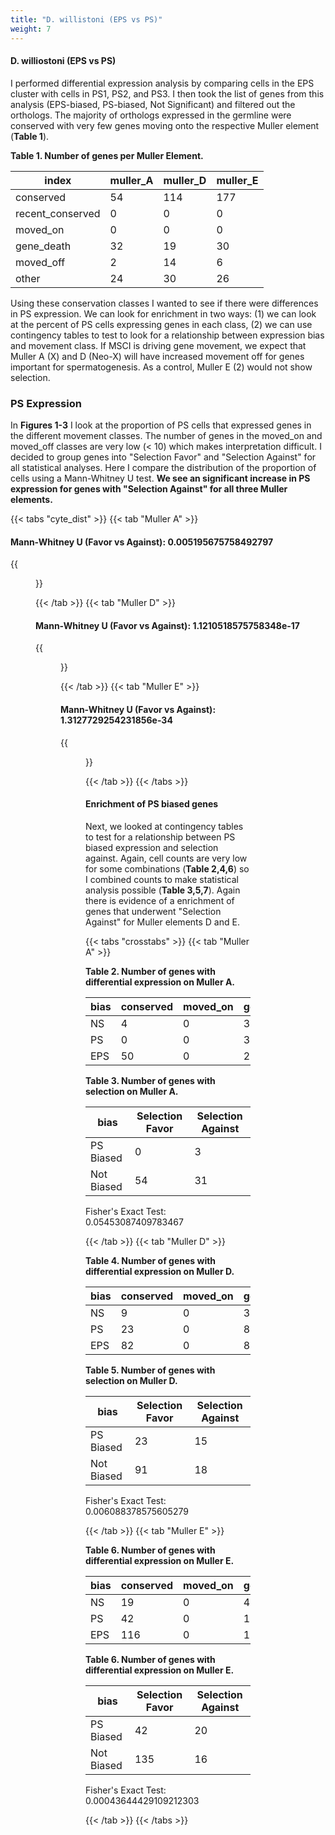 ```yaml
---
title: "D. willistoni (EPS vs PS)"
weight: 7
---
```


#### D. williostoni (EPS vs PS)

I performed differential expression analysis by comparing cells in the EPS cluster with cells in PS1, PS2, and PS3.
I then took the list of genes from this analysis (EPS-biased, PS-biased, Not Significant) and filtered out the orthologs.
The majority of orthologs expressed in the germline were conserved with very few genes moving onto the respective Muller element (**Table 1**).

**Table 1. Number of genes per Muller Element.**

| index            | muller_A | muller_D | muller_E |
|------------------|----------|----------|----------|
| conserved        | 54       | 114      | 177      |
| recent_conserved | 0        | 0        | 0        |
| moved_on         | 0        | 0        | 0        |
| gene_death       | 32       | 19       | 30       |
| moved_off        | 2        | 14       | 6        |
| other            | 24       | 30       | 26       |

Using these conservation classes I wanted to see if there were differences in PS expression.
We can look for enrichment in two ways: (1) we can look at the percent of PS cells expressing genes in each class,
(2) we can use contingency tables to test to look for a relationship between expression bias and movement class.
If MSCI is driving gene movement, we expect that Muller A (X) and D (Neo-X) will have increased movement off for genes important for spermatogenesis.
As a control, Muller E (2) would not show selection.

### PS Expression

In **Figures 1-3** I look at the proportion of PS cells that expressed genes in the different movement classes.
The number of genes in the moved_on and moved_off classes are very low (< 10) which makes interpretation difficult.
I decided to group genes into "Selection Favor" and "Selection Against" for all statistical analyses.
Here I compare the distribution of the proportion of cells using a Mann-Whitney U test.
**We see an significant increase in PS expression for genes with "Selection Against" for all three Muller elements.**

{{< tabs "cyte_dist" >}}
{{< tab "Muller A" >}}

#### Mann-Whitney U (Favor vs Against): 0.005195675758492797

{{<figure src="../neox_analysis_boxplot_eps_vs_ps_dwil_muller_A.svg" width="100%"
caption="<b>Figure 1. Gene movement on/off of Muller element A.</b> ">}}

{{< /tab >}}
{{< tab "Muller D" >}}

#### Mann-Whitney U (Favor vs Against): 1.1210518575758348e-17

{{<figure src="../neox_analysis_boxplot_eps_vs_ps_dwil_muller_D.svg" width="100%"
caption="<b>Figure 2. Gene movement on/off of Muller element D.</b>">}}

{{< /tab >}}
{{< tab "Muller E" >}}

#### Mann-Whitney U (Favor vs Against): 1.3127729254231856e-34

{{<figure src="../neox_analysis_boxplot_eps_vs_ps_dwil_muller_E.svg" width="100%"
caption="<b>Figure 3. Gene movement on/off of Muller element E.</b>">}}

{{< /tab >}}
{{< /tabs >}}

#### Enrichment of PS biased genes

Next, we looked at contingency tables to test for a relationship between PS biased expression and selection against.
Again, cell counts are very low for some combinations (**Table 2,4,6**) so I combined counts to make statistical analysis possible (**Table 3,5,7**).
Again there is evidence of a enrichment of genes that underwent "Selection Against" for Muller elements D and E.

{{< tabs "crosstabs" >}}
{{< tab "Muller A" >}}

**Table 2. Number of genes with differential expression on Muller A.**

| bias | conserved | moved_on | gene_death | moved_off |
|------|-----------|----------|------------|-----------|
| NS   | 4         | 0        | 3          | 1         |
| PS   | 0         | 0        | 3          | 0         |
| EPS  | 50        | 0        | 26         | 1         |

**Table 3. Number of genes with selection on Muller A.**

| bias       | Selection Favor | Selection Against |
|------------|-----------------|-------------------|
| PS Biased  | 0               | 3                 |
| Not Biased | 54              | 31                |

Fisher's Exact Test: 0.05453087409783467

{{< /tab >}}
{{< tab "Muller D" >}}

**Table 4. Number of genes with differential expression on Muller D.**

| bias | conserved | moved_on | gene_death | moved_off |
|------|-----------|----------|------------|-----------|
| NS   | 9         | 0        | 3          | 4         |
| PS   | 23        | 0        | 8          | 7         |
| EPS  | 82        | 0        | 8          | 3         |

**Table 5. Number of genes with selection on Muller D.**

| bias       | Selection Favor | Selection Against |
|------------|-----------------|-------------------|
| PS Biased  | 23              | 15                |
| Not Biased | 91              | 18                |

Fisher's Exact Test: 0.006088378575605279

{{< /tab >}}
{{< tab "Muller E" >}}

**Table 6. Number of genes with differential expression on Muller E.**

| bias | conserved | moved_on | gene_death | moved_off |
|------|-----------|----------|------------|-----------|
| NS   | 19        | 0        | 4          | 0         |
| PS   | 42        | 0        | 16         | 4         |
| EPS  | 116       | 0        | 10         | 2         |

**Table 6. Number of genes with differential expression on Muller E.**

| bias       | Selection Favor | Selection Against |
|------------|-----------------|-------------------|
| PS Biased  | 42              | 20                |
| Not Biased | 135             | 16                |

Fisher's Exact Test: 0.00043644429109212303

{{< /tab >}}
{{< /tabs >}}
